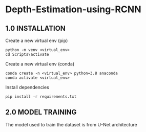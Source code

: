 # Depth-Estimation-using-RCNN

## 1.0 INSTALLATION

Create a new virtual env (pip)
```
python -m venv <virtual_env>
cd Scripts\activate
```

Create a new virtual env (conda)
```
conda create -n <virtual_env> python=3.8 anaconda
conda activate <virtual_env>
```

Install dependencies

```
pip install -r requirements.txt
```

## 2.0 MODEL TRAINING

The model used to train the dataset is from U-Net architecture
